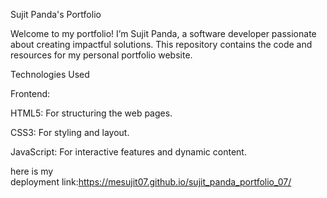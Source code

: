 Sujit Panda's Portfolio


Welcome to my portfolio! I’m Sujit Panda, a software developer passionate about creating impactful solutions. This repository contains the code and resources for my personal portfolio website.

Technologies Used

Frontend:


HTML5: For structuring the web pages.

CSS3: For styling and layout.

JavaScript: For interactive features and dynamic content.

here is my deployment link:https://mesujit07.github.io/sujit_panda_portfolio_07/
